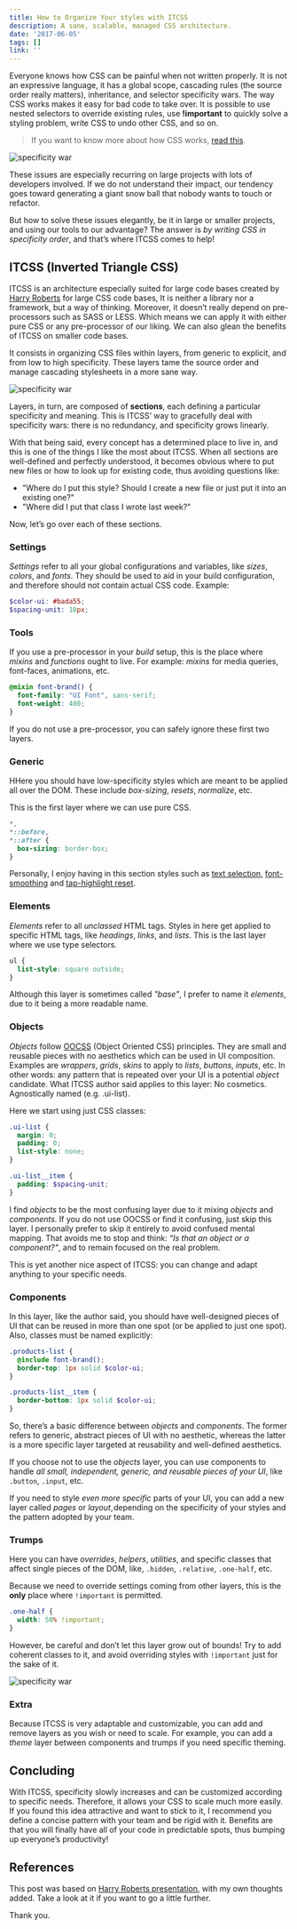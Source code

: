 ```yaml
---
title: How to Organize Your styles with ITCSS
description: A sane, scalable, managed CSS architecture.
date: '2017-06-05'
tags: []
link: ''
---
```


Everyone knows how CSS can be painful when not written properly. It is not an expressive language, it has a global scope, cascading rules (the source order really matters), inheritance, and selector specificity wars. The way CSS works makes it easy for bad code to take over. It is possible to use nested selectors to override existing rules, use __!important__ to quickly solve a styling problem, write CSS to undo other CSS, and so on.

> If you want to know more about how CSS works, [read this](https://developer.mozilla.org/en-US/docs/Learn/CSS/Introduction_to_CSS/Cascade_and_inheritance).

![specificity war](./images/specificity-war.png)

These issues are especially recurring on large projects with lots of developers involved. If we do not understand their impact, our tendency goes toward generating a giant snow ball that nobody wants to touch or refactor.

But how to solve these issues elegantly, be it in large or smaller projects, and using our tools to our advantage? The answer is _by writing CSS in specificity order_, and that’s where ITCSS comes to help!

## ITCSS (Inverted Triangle CSS)

ITCSS is an architecture especially suited for large code bases created by [Harry Roberts](https://csswizardry.com/) for large CSS code bases, It is neither a library nor a framework, but a way of thinking. Moreover, it doesn’t really depend on pre-processors such as SASS or LESS. Which means we can apply it with either pure CSS or any pre-processor of our liking. We can also glean the benefits of ITCSS on smaller code bases.

It consists in organizing CSS files within layers, from generic to explicit, and from low to high specificity. These layers tame the source order and manage cascading stylesheets in a more sane way.

![specificity war](./images/specificity-order.png)

Layers, in turn, are composed of __sections__, each defining a particular specificity and meaning. This is ITCSS’ way to gracefully deal with specificity wars: there is no redundancy, and specificity grows linearly.

With that being said, every concept has a determined place to live in, and this is one of the things I like the most about ITCSS. When all sections are well-defined and perfectly understood, it becomes obvious where to put new files or how to look up for existing code, thus avoiding questions like:

- "Where do I put this style? Should I create a new file or just put it into an existing one?"
- "Where did I put that class I wrote last week?"

Now, let’s go over each of these sections.

### Settings

_Settings_ refer to all your global configurations and variables, like _sizes_, _colors_, and _fonts_. They should be used to aid in your build configuration, and therefore should not contain actual CSS code. Example:

```scss
$color-ui: #bada55;
$spacing-unit: 10px;
```

### Tools

If you use a pre-processor in your _build_ setup, this is the place where _mixins_ and _functions_ ought to live. For example: _mixins_ for media queries, font-faces, animations, etc.

```scss
@mixin font-brand() {
  font-family: "UI Font", sans-serif;
  font-weight: 400;
}
```

If you do not use a pre-processor, you can safely ignore these first two layers.

### Generic

HHere you should have low-specificity styles which are meant to be applied all over the DOM. These include _box-sizing_, _resets_, _normalize_, etc.

This is the first layer where we can use pure CSS.

```scss
*,
*::before,
*::after {
  box-sizing: border-box;
}
```

Personally, I enjoy having in this section styles such as [text selection](https://github.com/iagodahlem/iagodahlem.github.io/blob/master/_sass/generic/_selection.scss), [font-smoothing](https://github.com/iagodahlem/iagodahlem.github.io/blob/master/_sass/generic/_font-smoothing.scss) and [tap-highlight reset](https://github.com/iagodahlem/iagodahlem.github.io/blob/master/_sass/generic/_tap-highlight.scss).

### Elements

_Elements_ refer to all _unclassed_ HTML tags. Styles in here get applied to specific HTML tags, like _headings_, _links_, and _lists_. This is the last layer where we use type selectors.

```scss
ul {
  list-style: square outside;
}
```

Although this layer is sometimes called _"base"_, I prefer to name it _elements_, due to it being a more readable name.

### Objects

_Objects_ follow [OOCSS](http://oocss.org/) (Object Oriented CSS) principles. They are small and reusable pieces with no aesthetics which can be used in UI composition. Examples are _wrappers_, _grids_, _skins_ to apply to _lists_, _buttons_, _inputs_, etc. In other words: any pattern that is repeated over your UI is a potential _object_ candidate. What ITCSS author said applies to this layer: No cosmetics. Agnostically named (e.g. .ui-list).

Here we start using just CSS classes:

```scss
.ui-list {
  margin: 0;
  padding: 0;
  list-style: none;
}

.ui-list__item {
  padding: $spacing-unit;
}
```

I find _objects_ to be the most confusing layer due to it mixing _objects_ and _components_. If you do not use OOCSS or find it confusing, just skip this layer. I personally prefer to skip it entirely to avoid confused mental mapping. That avoids me to stop and think: _“Is that an object or a component?"_, and to remain focused on the real problem.

This is yet another nice aspect of ITCSS: you can change and adapt anything to your specific needs.

### Components

In this layer, like the author said, you should have well-designed pieces of UI that can be reused in more than one spot (or be applied to just one spot). Also, classes must be named explicitly:

```scss
.products-list {
  @include font-brand();
  border-top: 1px solid $color-ui;
}

.products-list__item {
  border-bottom: 1px solid $color-ui;
}
```

So, there’s a basic difference between _objects_ and _components_. The former refers to generic, abstract pieces of UI with no aesthetic, whereas the latter is a more specific layer targeted at reusability and well-defined aesthetics.

If you choose not to use the _objects_ layer, you can use components to handle _all small, independent, generic, and reusable pieces of your UI_, like `.button`, `.input`, etc.

If you need to style _even more specific_ parts of your UI, you can add a new layer called _pages_ or _layout_, depending on the specificity of your styles and the pattern adopted by your team.

### Trumps

Here you can have _overrides_, _helpers_, _utilities_, and specific classes that affect single pieces of the DOM, like, `.hidden`, `.relative`, `.one-half`, etc.

Because we need to override settings coming from other layers, this is the __only__ place where `!important` is permitted.

```scss
.one-half {
  width: 50% !important;
}
```

However, be careful and don’t let this layer grow out of bounds! Try to add coherent classes to it, and avoid overriding styles with `!important` just for the sake of it.

![specificity war](./images/sections-specificity.png)

### Extra

Because ITCSS is very adaptable and customizable, you can add and remove layers as you wish or need to scale. For example, you can add a _theme_ layer between components and trumps if you need specific theming.

## Concluding

With ITCSS, specificity slowly increases and can be customized according to specific needs. Therefore, it allows your CSS to scale much more easily. If you found this idea attractive and want to stick to it, I recommend you define a concise pattern with your team and be rigid with it. Benefits are that you will finally have all of your code in predictable spots, thus bumping up everyone’s productivity!

## References

This post was based on [Harry Roberts presentation](https://speakerdeck.com/dafed/managing-css-projects-with-itcss),  with my own thoughts added. Take a look at it if you want to go a little further.

Thank you.
